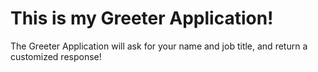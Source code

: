 # This is my Greeter Application!

The Greeter Application will ask for your name and job title, and return a customized response!